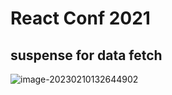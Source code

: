 # React Conf 2021

## suspense for data fetch

![image-20230210132644902](C:\Users\l1att\AppData\Roaming\Typora\typora-user-images\image-20230210132644902.png)